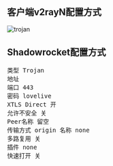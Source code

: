 ## 客户端v2rayN配置方式

![trojan](https://user-images.githubusercontent.com/88967758/153625375-7eeb6bb4-3b74-4a62-af43-899898b04df6.jpg)

## Shadowrocket配置方式

<pre>类型 Trojan
地址
端口 443
密码 lovelive
XTLS Direct 开
允许不安全 关
Peer名称 留空
传输方式 origin 名称 none
多路复用 关
插件 none
快速打开 关</pre>
